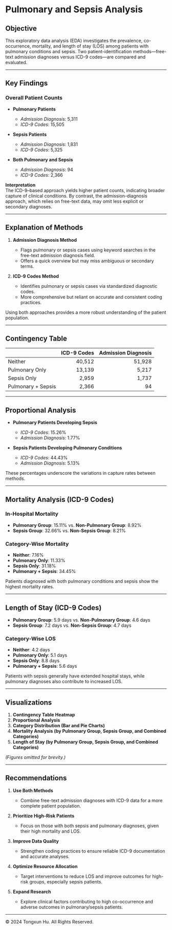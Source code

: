 # Pulmonary and Sepsis Analysis

## Objective
This exploratory data analysis (EDA) investigates the prevalence, co-occurrence, mortality, and length of stay (LOS) among patients with pulmonary conditions and sepsis. Two patient-identification methods—free-text admission diagnoses versus ICD-9 codes—are compared and evaluated.

---

## Key Findings

### Overall Patient Counts
- **Pulmonary Patients**  
  - *Admission Diagnosis*: 5,311  
  - *ICD-9 Codes*: 15,505  

- **Sepsis Patients**  
  - *Admission Diagnosis*: 1,831  
  - *ICD-9 Codes*: 5,325  

- **Both Pulmonary and Sepsis**  
  - *Admission Diagnosis*: 94  
  - *ICD-9 Codes*: 2,366  

**Interpretation**  
The ICD-9–based approach yields higher patient counts, indicating broader capture of clinical conditions. By contrast, the admission-diagnosis approach, which relies on free-text data, may omit less explicit or secondary diagnoses.

---

## Explanation of Methods

1. **Admission Diagnosis Method**  
   - Flags pulmonary or sepsis cases using keyword searches in the free-text admission diagnosis field.  
   - Offers a quick overview but may miss ambiguous or secondary terms.

2. **ICD-9 Codes Method**  
   - Identifies pulmonary or sepsis cases via standardized diagnostic codes.  
   - More comprehensive but reliant on accurate and consistent coding practices.

Using both approaches provides a more robust understanding of the patient population.

---

## Contingency Table

|                   | ICD-9 Codes | Admission Diagnosis |
|-------------------|------------:|--------------------:|
| Neither           |       40,512|              51,928 |
| Pulmonary Only    |       13,139|               5,217 |
| Sepsis Only       |        2,959|               1,737 |
| Pulmonary + Sepsis|        2,366|                  94 |

---

## Proportional Analysis

- **Pulmonary Patients Developing Sepsis**  
  - *ICD-9 Codes*: 15.26%  
  - *Admission Diagnosis*: 1.77%

- **Sepsis Patients Developing Pulmonary Conditions**  
  - *ICD-9 Codes*: 44.43%  
  - *Admission Diagnosis*: 5.13%

These percentages underscore the variations in capture rates between methods.

---

## Mortality Analysis (ICD-9 Codes)

### In-Hospital Mortality
- **Pulmonary Group**: 15.11% vs. **Non-Pulmonary Group**: 8.92%  
- **Sepsis Group**: 32.66% vs. **Non-Sepsis Group**: 8.21%

### Category-Wise Mortality
- **Neither**: 7.16%  
- **Pulmonary Only**: 11.33%  
- **Sepsis Only**: 31.18%  
- **Pulmonary + Sepsis**: 34.45%

Patients diagnosed with both pulmonary conditions and sepsis show the highest mortality rates.

---

## Length of Stay (ICD-9 Codes)

- **Pulmonary Group**: 5.9 days vs. **Non-Pulmonary Group**: 4.6 days  
- **Sepsis Group**: 7.2 days vs. **Non-Sepsis Group**: 4.7 days

### Category-Wise LOS
- **Neither**: 4.2 days  
- **Pulmonary Only**: 5.1 days  
- **Sepsis Only**: 8.8 days  
- **Pulmonary + Sepsis**: 5.6 days  

Patients with sepsis generally have extended hospital stays, while pulmonary diagnoses also contribute to increased LOS.

---

## Visualizations

1. **Contingency Table Heatmap**  
2. **Proportional Analysis**  
3. **Category Distribution (Bar and Pie Charts)**  
4. **Mortality Analysis (by Pulmonary Group, Sepsis Group, and Combined Categories)**  
5. **Length of Stay (by Pulmonary Group, Sepsis Group, and Combined Categories)**  

*(Figures omitted for brevity.)*

---

## Recommendations

1. **Use Both Methods**  
   - Combine free-text admission diagnoses with ICD-9 data for a more complete patient population.

2. **Prioritize High-Risk Patients**  
   - Focus on those with both sepsis and pulmonary diagnoses, given their high mortality and LOS.

3. **Improve Data Quality**  
   - Strengthen coding practices to ensure reliable ICD-9 documentation and accurate analyses.

4. **Optimize Resource Allocation**  
   - Target interventions to reduce LOS and improve outcomes for high-risk groups, especially sepsis patients.

5. **Expand Research**  
   - Explore clinical factors contributing to high co-occurrence and adverse outcomes in pulmonary/sepsis patients.

---

© 2024 Tongxun Hu. All Rights Reserved.
